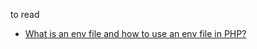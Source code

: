 to read 


- [What is an env file and how to use an env file in PHP?](https://udoyhasan.medium.com/what-is-an-env-file-and-how-to-use-an-env-file-in-php-4e146358cca6)